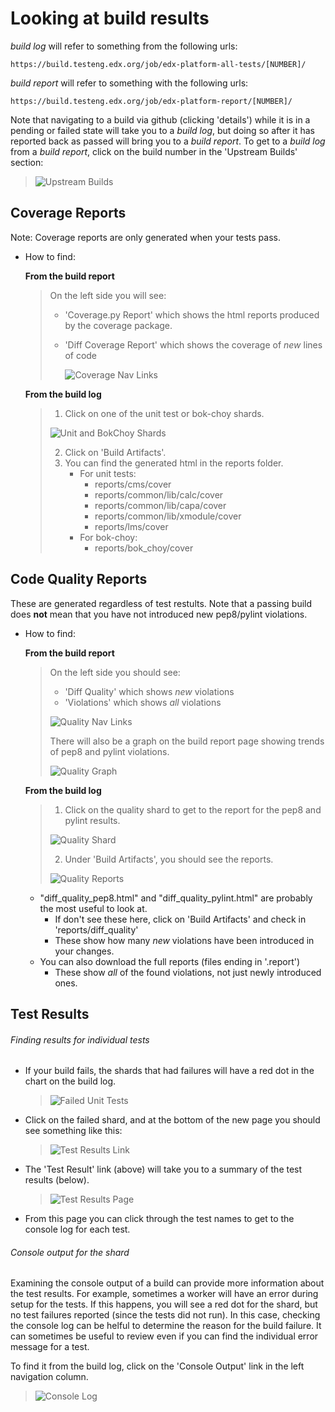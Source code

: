 # Looking at build results
_build log_ will refer to something from the following urls:

```
https://build.testeng.edx.org/job/edx-platform-all-tests/[NUMBER]/
```

_build report_ will refer to something with the following urls:

```
https://build.testeng.edx.org/job/edx-platform-report/[NUMBER]/
```

Note that navigating to a build via github (clicking 'details') while it is in a pending or failed state
will take you to a _build log_, but doing so after it has reported back as passed will bring you
to a _build report_.  To get to a _build log_ from a _build report_, click on the build number in
the 'Upstream Builds' section:

>![Upstream Builds](jenkins_images/build_link.png)  


## Coverage Reports

Note: Coverage reports are only generated when your tests pass.
  
* How to find:

  __From the build report__

    > On the left side you will see:  
    >
    > * 'Coverage.py Report' which shows the html reports produced by the coverage
    > package.
    > * 'Diff Coverage Report' which shows the coverage of _new_ lines of code  
    >
    >   ![Coverage Nav Links](jenkins_images/coverage_report_nav_links.png)

  __From the build log__ 

    >1. Click on one of the unit test or bok-choy shards.
    >
    >  ![Unit and BokChoy Shards](jenkins_images/unit-bok-choy-shards.png)
    >
    >2. Click on 'Build Artifacts'.
    >3. You can find the generated html in the reports folder.
    >    - For unit tests: 
    >      + reports/cms/cover
    >      + reports/common/lib/calc/cover
    >      + reports/common/lib/capa/cover
    >      + reports/common/lib/xmodule/cover
    >      + reports/lms/cover
    >    - For bok-choy: 
    >      + reports/bok_choy/cover

## Code Quality Reports  

These are generated regardless of test restults.
Note that a passing build does __not__ mean that you have not introduced new pep8/pylint violations.

* How to find:

  __From the build report__
  > On the left side you should see:
  >   * 'Diff Quality' which shows _new_ violations
  >   * 'Violations' which shows _all_ violations
  >
  >   ![Quality Nav Links](jenkins_images/quality_report_nav_links.png)
  >
  > There will also be a graph on the build report page showing trends of pep8 and pylint
  > violations.
  >
  >   ![Quality Graph](jenkins_images/pep8_pylint_graph.png)

  __From the build log__

  > 1. Click on the quality shard to get to the report for the pep8 and pylint results.  
  >
  >   ![Quality Shard](jenkins_images/quality_shard.png)
  > 
  > 2. Under 'Build Artifacts', you should see the reports.  
  >
  >   ![Quality Reports](jenkins_images/quality_artifacts.png)
  >

    + "diff\_quality\_pep8.html" and "diff\_quality\_pylint.html" are probably the most 
      useful to look at. 
      - If don't see these here, click on 'Build Artifacts' and check in 
      'reports/diff_quality'
      - These show how many _new_ violations have been introduced in your changes.
    + You can also download the full reports (files ending in '.report')
      - These show _all_ of the found violations, not just newly introduced ones.


## Test Results

###### Finding results for individual tests

* If your build fails, the shards that had failures will have a red dot in the chart on the build log.
 
  > ![Failed Unit Tests](jenkins_images/failed_shard.png)

* Click on the failed shard, and at the bottom of the new page you should see something like this:
 
  > ![Test Results Link](jenkins_images/test_results_link.png)
 
* The 'Test Result' link (above) will take you to a summary of the test results (below).
  
  > ![Test Results Page](jenkins_images/test_results_page.png)
 
* From this page you can click through the test names to get to the console log for each test.

###### Console output for the shard

Examining the console output of a build can provide more information about the test results. For example,
sometimes a worker will have an error during setup for the tests. If this happens, you will see a red dot for the shard, but no
test failures reported (since the tests did not run).  In this case, checking the console log can be helful to determine the
reason for the build failure. It can sometimes be useful to review even if you can find the individual error message for a test.


To find it from the build log, click on the 'Console Output' link in the left navigation column.

> ![Console Log](jenkins_images/console_log.png)

